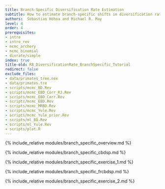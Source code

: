 ```yaml
---
title: Branch-Specific Diversification Rate Estimation
subtitle: How to estimate branch-specific shifts in diversification rates 
authors:  Sebastian Höhna and Michael R. May
level: 4
order: 4
prerequisites:
- intro
- intro_rev
- mcmc_archery
- mcmc_binomial
- divrate/simple
index: true
title-old: RB_DiversificationRate_BranchSpecific_Tutorial
redirect: false
exclude_files:
- data/primates_tree.nex
- data/primates.tre
- scripts/mcmc_BD.Rev
- scripts/mcmc_EBD_Corr_RJ.Rev
- scripts/mcmc_EBD_Corr.Rev
- scripts/mcmc_EBD.Rev
- scripts/mcmc_MRBD.Rev
- scripts/mcmc_Yule.Rev
- scripts/mcmc_Yule_prior.Rev
- scripts/ml_BD.Rev
- scripts/ml_Yule.Rev
- scripts/plot.R
---
```


{% include_relative modules/branch_specific_overview.md %}

{% include_relative modules/branch_specific_cbdsp.md %}

{% include_relative modules/branch_specific_exercise_1.md %}

{% include_relative modules/branch_specific_frcbdsp.md %}

{% include_relative modules/branch_specific_exercise_2.md %}
